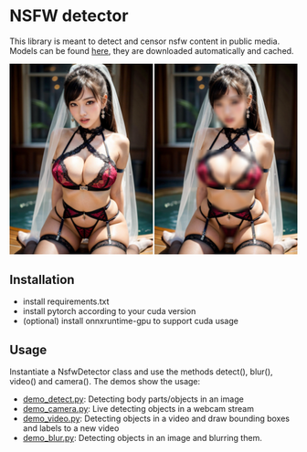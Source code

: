 # NSFW detector
This library is meant to detect and censor nsfw content in public media. Models can be found
[here](https://github.com/padmalcom/nsfwdectector/releases/tag/nsfwdetector_v1), they are downloaded automatically and cached.

![sample image](graphics/sample.png)

## Installation
- install requirements.txt
- install pytorch according to your cuda version
- (optional) install onnxruntime-gpu to support cuda usage

## Usage
Instantiate a NsfwDetector class and use the methods detect(), blur(), video() and camera(). The demos show the usage:
- [demo_detect.py](demo_detect.py): Detecting body parts/objects in an image
- [demo_camera.py](demo_camera.py): Live detecting objects in a webcam stream
- [demo_video.py](demo_video.py): Detecting objects in a video and draw bounding boxes and labels to a new video
- [demo_blur.py](demo_blur.py): Detecting objects in an image and blurring them.